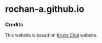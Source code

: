 # rochan-a.github.io

### Credits

This website is based on [Kristy Choi](https://github.com/kristychoi/kristychoi.github.io) website.
